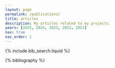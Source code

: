 ```yaml
---
layout: page
permalink: /publications/
title: articles
description: My articles related to my projects.
years: [2025, 2024, 2023, 2022, 2021]
nav: true
nav_order: 1
---
```


<!-- _pages/publications.md -->

<!-- Bibsearch Feature -->

{% include bib_search.liquid %}

<div class="publications">

{% bibliography %}

</div>
